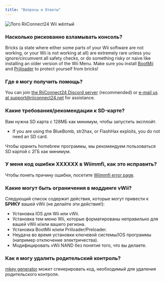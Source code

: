 ```yaml
---
title: "Вопросы и Ответы"
---
```


![Лого RiiConnect24 Wii жёлтый](/images/Wii_Yellow_Gray.jpg)

### Насколько рискованно взламывать консоль?
Bricks (a state where either some parts of your Wii software are not working, or your Wii is not working at all) are extremely rare unless you ignore/circumvent all safety checks, or do something risky or naive like installing an older version of the Wii Menu. Make sure you install [BootMii](bootmii) and [Priiloader](priiloader) to protect yourself from bricks!

### Где я могу получить помощь?
You can join [the RiiConnect24 Discord server](https://discord.gg/rc24) (recommended) or [e-mail us at support@riiconnect24.net](mailto:support@riiconnect24.net) for assistance.

### Какие требования/рекомендации к SD-карте?
Вам нужна SD карта с 128МБ как минимум, чтобы запустить эксплойт.

- If you are using the BlueBomb, str2hax, or FlashHax exploits, you do not need an SD card.

Чтобы хранить homebrew программы, мы рекомендуем пользоваться SD картой с 2ГБ как минимум.

### У меня код ошибки XXXXXX в Wiimmfi, как это исправить?
Чтобы понять причину ошибки, посетите [Wiimmfi error page](https://wiimmfi.de/error).

### Какие могут быть ограничения в моддинге vWii?
Следующий список содержит действия, которые могут привести к **БРИКУ** вашей vWii (не делайте эти действия!):
* Установка IOS для Wii или vWii.
* Установка тем меню Wii, которые форматированы неправильно для вашей vWii и/или вашего региона.
* Установка BootMii и/или Priiloader/Preloader.
* Неудача во время установки ключевой системы/IOS программы (например отключение электричества).
* Модифицировать vWii NAND без понятия того, что вы делаете.

### Как я могу удалить родительский контроль?
[mkey generator](https://mkey.salthax.org) может сгенерировать код, необходимый для удаления родительского контроля.
